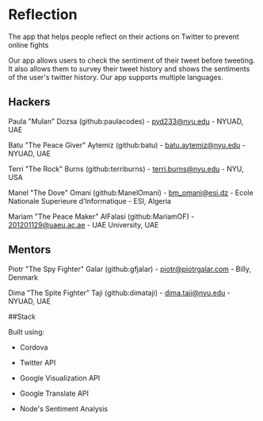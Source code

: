 # Reflection

The app that helps people reflect on their actions on Twitter to prevent online fights

Our app allows users to check the sentiment of their tweet before tweeting. 
It also allows them to survey their tweet history and shows the sentiments of the user's twitter history.
Our app supports multiple languages.

## Hackers

Paula "Mulan" Dozsa (github:paulacodes) - pvd233@nyu.edu - NYUAD, UAE

Batu "The Peace Giver" Aytemiz (github:batu) - batu.aytemiz@nyu.edu - NYUAD, UAE

Terri "The Rock" Burns (github:terriburns) - terri.burns@nyu.edu - NYU, USA

Manel "The Dove" Omani (github:ManelOmani) - bm_omani@esi.dz - Ecole Nationale Superieure d’Informatique - ESI, Algeria

Mariam "The Peace Maker" AlFalasi (github:MariamOF) -	201201129@uaeu.ac.ae - UAE University, UAE

## Mentors
Piotr "The Spy Fighter" Galar (github:gfjalar) -	piotr@piotrgalar.com - Billy, Denmark

Dima "The Spite Fighter" Taji (github:dimataji) - dima.taji@nyu.edu - NYUAD, UAE

##Stack

Built using:

- Cordova

- Twitter API

- Google Visualization API

- Google Translate API

- Node's Sentiment Analysis
